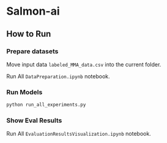 # Salmon-ai


## How to Run

### Prepare datasets
Move input data `labeled_MMA_data.csv` into the current folder.

Run All `DataPreparation.ipynb` notebook.

### Run Models

```bash
python run_all_experiments.py
```

### Show Eval Results

Run All `EvaluationResultsVisualization.ipynb` notebook.

